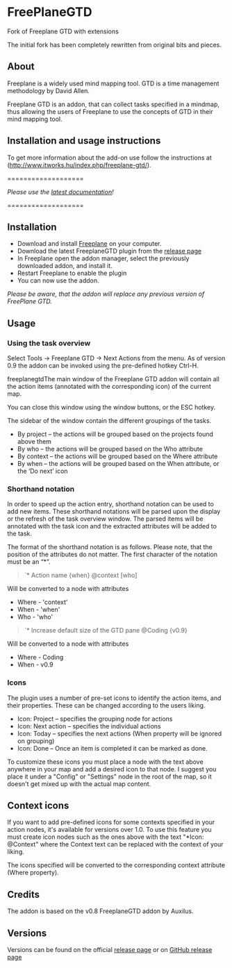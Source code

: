 FreePlaneGTD
============

Fork of Freeplane GTD with extensions

The initial fork has been completely rewritten from original bits and pieces.

## About

Freeplane is a widely used mind mapping tool. GTD is a time management methodology by David Allen.

Freeplane GTD is an addon, that can collect tasks specified in a mindmap, thus allowing the users of Freeplane to use the concepts of GTD in their mind mapping tool.

## Installation and usage instructions

To get more information about the add-on use follow the instructions at (http://www.itworks.hu/index.php/freeplane-gtd/).

===================

*Please use the [latest documentation](http://www.itworks.hu/index.php/freeplane-gtd/)!*

===================
## Installation

* Download and install [Freeplane](http://freeplane.org) on your computer.
* Download the latest FreeplaneGTD plugin from the [release page](http://itworks.hu/freeplanegtd-release)
* In Freeplane open the addon manager, select the previously downloaded addon, and install it.
* Restart Freeplane to enable the plugin
* You can now use the addon.

*Please be aware, that the addon will replace any previous version of FreePlane GTD.*

## Usage

### Using the task overview

Select Tools -> Freeplane GTD -> Next Actions from the menu. As of version 0.9 the addon can be invoked using the pre-defined hotkey Ctrl-H.

freeplanegtdThe main window of the Freeplane GTD addon will contain all the action items (annotated with the corresponding icon) of the current map.

You can close this window using the window buttons, or the ESC hotkey.

The sidebar of the window contain the different groupings of the tasks.

* By project – the actions will be grouped based on the projects found above them
* By who – the actions will be grouped based on the Who attribute
* By context – the actions will be grouped based on the Where attribute
* By when – the actions will be grouped based on the When attribute, or the ‘Do next’ icon

### Shorthand notation

In order to speed up the action entry, shorthand notation can be used to add new items. These shorthand notations will be parsed upon the display or the refresh of the task overview window. The parsed items will be annotated with the task icon and the extracted attributes will be added to the task.

The format of the shorthand notation is as follows. Please note, that the position of the attributes do not matter. The first character of the notation must be an “*”.

> `* Action name {when} @context [who]

Will be converted to a node with attributes
* Where - 'context'
* When - 'when'
* Who - 'who'


> `* Increase default size of the GTD pane @Coding {v0.9}

Will be converted to a node with attributes
* Where - Coding
* When - v0.9


### Icons

The plugin uses a number of pre-set icons to identify the action items, and their properties. These can be changed according to the users liking.

* Icon: Project – specifies the grouping node for actions
* Icon: Next action – specifies the individual actions
* Icon: Today – specifies the next actions (When property will be ignored on grouping)
* Icon: Done –  Once an item is completed it can be marked as done.

To customize these icons you must place a node with the text above anywhere in your map and add a desired icon to that node. I suggest you place it under a "Config" or "Settings" node in the root of the map, so it doesn't get mixed up with the actual map content.

## Context icons

If you want to add pre-defined icons for some contexts specified in your action nodes, it's available for versions over 1.0. To use this feature you must create icon nodes such as the ones above with the text "*Icon: @Context" where the Context text can be replaced with the context of your liking.

The icons specified will be converted to the corresponding context attribute (Where property).

## Credits

The addon is based on the v0.8 FreeplaneGTD addon by Auxilus.

## Versions

Versions can be found on the official [release page](www.itworks.hu/freeplanegtd-release) or on [GitHub release page](https://github.com/gpapp/FreePlaneGTD/releases)
